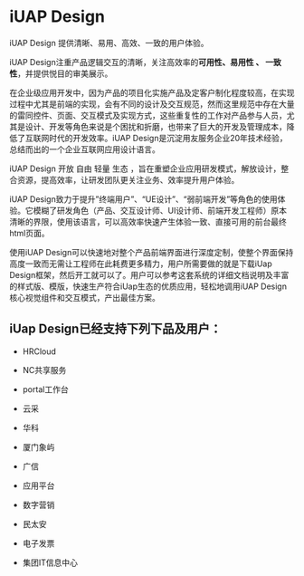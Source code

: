 # iUAP Design


iUAP Design 提供清晰、易用、高效、一致的用户体验。
 
iUAP Design注重产品逻辑交互的清晰，关注高效率的**可用性、易用性 、 一致性**，并提供悦目的审美展示。

在企业级应用开发中，因为产品的项目化实施产品及定客户制化程度较高，在实现过程中尤其是前端的实现，会有不同的设计及交互规范，然而这里规范中存在大量的雷同控件、页面、交互模式及实现方式，这些重复性的工作对产品参与人员，尤其是设计、开发等角色来说是个困扰和折磨，也带来了巨大的开发及管理成本，降低了互联网时代的开发效率。iUAP Design是沉淀用友服务企业20年技术经验，总结而出的一个企业互联网应用设计语言。

iUAP Design 开放 自由 轻量 生态  ，旨在重塑企业应用研发模式，解放设计，整合资源，提高效率，让研发团队更关注业务、效率提升用户体验。

iUAP Design致力于提升”终端用户”、“UE设计”、“弱前端开发”等角色的使用体验。它模糊了研发角色（产品、交互设计师、UI设计师、前端开发工程师）原本清晰的界限，使用该语言，可以高效率快速产生体验一致、直接可用的前台最终html页面。

使用iUAP Design可以快速地对整个产品前端界面进行深度定制，使整个界面保持高度一致而无需让工程师在此耗费更多精力，用户所需要做的就是下载iUap Design框架，然后开工就可以了。用户可以参考这套系统的详细文档说明及丰富的样式版、模版，快速生产符合iUap生态的优质应用，轻松地调用iUAP Design核心视觉组件和交互模式，产出最佳方案。



## iUap Design已经支持下列下品及用户：

- HRCloud 

- NC共享服务 

- portal工作台 

- 云采 

- 华科 

- 厦门象屿 

- 广信 

- 应用平台 

- 数字营销 

- 民太安 

- 电子发票 

- 集团IT信息中心